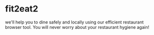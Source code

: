 fit2eat2
========

we'll help you to dine safely and locally using our efficient restaurant browser tool. You will never worry about your restaurant hygiene again!
